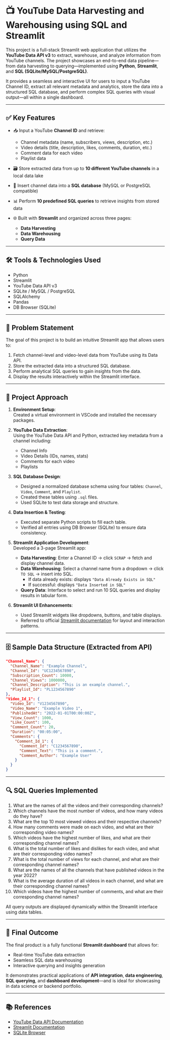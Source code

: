 # 📺 YouTube Data Harvesting and Warehousing using SQL and Streamlit

This project is a full-stack Streamlit web application that utilizes the **YouTube Data API v3** to extract, warehouse, and analyze information from YouTube channels. The project showcases an end-to-end data pipeline—from data harvesting to querying—implemented using **Python**, **Streamlit**, and **SQL (SQLite/MySQL/PostgreSQL)**.

It provides a seamless and interactive UI for users to input a YouTube Channel ID, extract all relevant metadata and analytics, store the data into a structured SQL database, and perform complex SQL queries with visual output—all within a single dashboard.

---

## ✅ Key Features

- 📥 Input a YouTube **Channel ID** and retrieve:
  - Channel metadata (name, subscribers, views, description, etc.)
  - Video details (title, description, likes, comments, duration, etc.)
  - Comment data for each video
  - Playlist data

- 🗃️ Store extracted data from up to **10 different YouTube channels** in a local data lake

- 💾 Insert channel data into a **SQL database** (MySQL or PostgreSQL compatible)

- 📊 Perform **10 predefined SQL queries** to retrieve insights from stored data

- 🌐 Built with **Streamlit** and organized across three pages:
  - **Data Harvesting**
  - **Data Warehousing**
  - **Query Data**

---

## 🛠️ Tools & Technologies Used

- Python
- Streamlit
- YouTube Data API v3
- SQLite / MySQL / PostgreSQL
- SQLAlchemy
- Pandas
- DB Browser (SQLite)

---

## 🧠 Problem Statement

The goal of this project is to build an intuitive Streamlit app that allows users to:
1. Fetch channel-level and video-level data from YouTube using its Data API.
2. Store the extracted data into a structured SQL database.
3. Perform analytical SQL queries to gain insights from the data.
4. Display the results interactively within the Streamlit interface.

---

## 🧩 Project Approach

1. **Environment Setup**:  
   Created a virtual environment in VSCode and installed the necessary packages.

2. **YouTube Data Extraction**:  
   Using the YouTube Data API and Python, extracted key metadata from a channel including:
   - Channel Info
   - Video Details (IDs, names, stats)
   - Comments for each video
   - Playlists

3. **SQL Database Design**:  
   - Designed a normalized database schema using four tables: `Channel`, `Video`, `Comment`, and `Playlist`.
   - Created these tables using `.sql` files.
   - Used SQLite to test data storage and structure.

4. **Data Insertion & Testing**:  
   - Executed separate Python scripts to fill each table.
   - Verified all entries using DB Browser (SQLite) to ensure data consistency.

5. **Streamlit Application Development**:  
   Developed a 3-page Streamlit app:
   - **Data Harvesting**: Enter a Channel ID → click `SCRAP` → fetch and display channel data.
   - **Data Warehousing**: Select a channel name from a dropdown → click `TO SQL` → insert into SQL.
     - If data already exists: displays `"Data Already Exists in SQL"`
     - If successful: displays `"Data Inserted in SQL"`
   - **Query Data**: Interface to select and run 10 SQL queries and display results in tabular form.

6. **Streamlit UI Enhancements**:  
   - Used Streamlit widgets like dropdowns, buttons, and table displays.
   - Referred to official [Streamlit documentation](https://docs.streamlit.io/) for layout and interaction patterns.

---

## 🗄️ Sample Data Structure (Extracted from API)

```json
"Channel_Name": {
  "Channel_Name": "Example Channel",
  "Channel_Id": "UC1234567890",
  "Subscription_Count": 10000,
  "Channel_Views": 1000000,
  "Channel_Description": "This is an example channel.",
  "Playlist_Id": "PL1234567890"
},
"Video_Id_1": {
  "Video_Id": "V1234567890",
  "Video_Name": "Example Video 1",
  "PublishedAt": "2022-01-01T00:00:00Z",
  "View_Count": 1000,
  "Like_Count": 100,
  "Comment_Count": 20,
  "Duration": "00:05:00",
  "Comments": {
    "Comment_Id_1": {
      "Comment_Id": "C1234567890",
      "Comment_Text": "This is a comment.",
      "Comment_Author": "Example User"
    }
  }
}
```

---

## 🔍 SQL Queries Implemented

1. What are the names of all the videos and their corresponding channels?  
2. Which channels have the most number of videos, and how many videos do they have?  
3. What are the top 10 most viewed videos and their respective channels?  
4. How many comments were made on each video, and what are their corresponding video names?  
5. Which videos have the highest number of likes, and what are their corresponding channel names?  
6. What is the total number of likes and dislikes for each video, and what are their corresponding video names?  
7. What is the total number of views for each channel, and what are their corresponding channel names?  
8. What are the names of all the channels that have published videos in the year 2022?  
9. What is the average duration of all videos in each channel, and what are their corresponding channel names?  
10. Which videos have the highest number of comments, and what are their corresponding channel names?  

All query outputs are displayed dynamically within the Streamlit interface using data tables.

---

## 📌 Final Outcome

The final product is a fully functional **Streamlit dashboard** that allows for:
- Real-time YouTube data extraction
- Seamless SQL data warehousing
- Interactive querying and insights generation

It demonstrates practical applications of **API integration**, **data engineering**, **SQL querying**, and **dashboard development**—and is ideal for showcasing in data science or backend portfolio.

---

## 📚 References

- [YouTube Data API Documentation](https://developers.google.com/youtube/v3/getting-started)
- [Streamlit Documentation](https://docs.streamlit.io/)
- [SQLite Browser](https://sqlitebrowser.org/)

